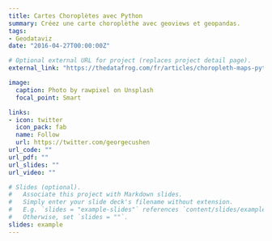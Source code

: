 ```yaml
---
title: Cartes Choroplètes avec Python 
summary: Créez une carte choroplèthe avec geoviews et geopandas.
tags:
- Geodataviz
date: "2016-04-27T00:00:00Z"

# Optional external URL for project (replaces project detail page).
external_link: "https://thedatafrog.com/fr/articles/choropleth-maps-python/"

image:
  caption: Photo by rawpixel on Unsplash
  focal_point: Smart

links:
- icon: twitter
  icon_pack: fab
  name: Follow
  url: https://twitter.com/georgecushen
url_code: ""
url_pdf: ""
url_slides: ""
url_video: ""

# Slides (optional).
#   Associate this project with Markdown slides.
#   Simply enter your slide deck's filename without extension.
#   E.g. `slides = "example-slides"` references `content/slides/example-slides.md`.
#   Otherwise, set `slides = ""`.
slides: example
---
```



